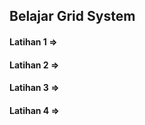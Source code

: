 ## Belajar Grid System

#### Latihan 1 =>

#### Latihan 2 =>

#### Latihan 3 =>

#### Latihan 4 =>

   <!--
        CSS Grid Terminology
        1. Grid Container
            => Pembungkus Element grid (display : grid)

        2. Grid Item
            => Element yang ada didalam pembungkus

        3. Grid Line
            => Garis horizontal/vertikal yang memisahkan grid
            menjadi beberapa bagian

        4. Grid Cell
            => Perpotongan antara baris dan koolon dalam grid

        5. Grid Area
            => Kumpulan lebih dari satu grid cell yang membentuk kotak

        6. Grid Track
            =>  Jarak antar 2 grid line
        
        7. Grid Gap
            => Jarak antara grid track atau grid cell
    
        CSS Grid Properties
        Pada Container(pembungkus) :

        1. grid-template-columns & grid-template-rows
            => untuk mendefenisikan column dan baris, nilai yang
            kira kasih mempresentasikan grid track dan grid line

        2. grid-auto-columns & grid-auto-rows
            => untuk mengatur column atau baris yang impicit,
            atau baris yang tidak terdefenisikan di template

        3. grid-auto-flow
            => mengatur penempatan item/cell pada grid track (implicit)
            pada grid auto flow ini default nya adalah row, makanya ketika
            template column nya kita atur 2, maka yg ke 3 turun
            namun ketika kita atur menjadi column, maka dia akan membentuk 1 baris saja

            ketika kita atur menjadi column, maka yg seharusnya
            1 2 3
            3 4 6 => default => row

            menjadi
            1 3 5
            2 4 6 => column

        4. grid Values
            Membuat pakai nama, dan fr (fraction)
            contoh ; {
                grid-template-columns : 1fr 3fr 1fr (dari kiri ke kanan => baris)
                grid-template-rows : 1fr 5fr 1fr (dari atas ke bawah => column)
            }

        Explicit => Menjelaskan dengan jelas ukuran column dan barisnya
        Implicit => Otomatis ditentukan oleh grid
    
        Special Keyword
        1. repeat()
            => untuk menentukan ukutan grid tracl secara berulang
            {
                display : grid,
                grid-template-columns : repeat(5, 1fr) => (1fr 1fr 1fr 1fr 1fr)
            }
            kalau mau dibuat 2x atau berbeda maka :
            {
                display : grid,
                grid-template-columns : repeat(2, 1fr) repeat(3, 1fr) => (2fr 2fr 1fr 1fr 1fr)
            }
        2. min-content & max-content
            => disini untuk mengatur dari lebar dari content
            contoh : {
                grid-template-columns : 1fr min-content 1fr
            }
            maka pada column ke 2, lebar nya menyesuaikan minimal content
            perbedaan max dan min content, ketika min content, maka ketika ada 2 kata
            maka akan dipisah dan menjadi 2 baris, dan ketika max maka dia ambil semuanya misal :

            (alex chandra) => max
            jadi :
            (alex
            chandra) => min

        3. minmax()
            => menentukan ukuran minimal dan maksimal dari semuah grid track
            contoh : {
                display : grid
                grid-template-columns : minmax (200px, 300px) => artinya minimal 200px, dan maksimal nya 300px
            }

        4. auto-fill & auto-fit
            =>  untuk menentukan jumlah item, biasanya digunakan dalam fungsi repeat
            contoh : {
                width : 60%,
                grid-template-columns : repeat(auto-fill, 100px)
            }
            => artinya setiap item lebarnya 100px
            ketika lebar container : 550px maka
            [ [][][][] ]
            [ [][][][] ]
            namun ketika 700, maka dia akan mengisi menjadi 7, dan dibaris ke 2 nya 1
            karena container muat 700
            [ [][][][][][][] ]
            [ [] ]

            beda dari auto fill dan auto fit adalah :
            - auto-fit => ketika dia ada 3 item, dan container masih muat untuk 4 item
            maka untuk gridnya cuma sampai ke item ke 3, namun :
            - auto-fill => tetap akan memetakan berapa item yang muat didalam container

            dan ini cocok untuk repsonsive
    -->
